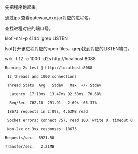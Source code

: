 先把程序跑起来。

通过jps 查看gateway_xxx.jar对应的进程名。

查找进程对应的端口号。

lsof -nN -p 4144 |grep LISTEN

lsof打开该进程对应的open files，grep找到对应的LISTEN端口。

wrk -t 12 -c 1000 -d2s http://localhost:8088

```
Running 2s test @ http://localhost:8088

 12 threads and 1000 connections

 Thread Stats  Avg   Stdev   Max  +/- Stdev

  Latency  17.10ms  13.47ms 92.58ms  70.68%

  Req/Sec  762.18  291.91   2.69k  65.37%

 18673 requests in 2.09s, 4.63MB read

 Socket errors: connect 757, read 100, write 0, timeout 0

 Non-2xx or 3xx responses: 18673

Requests/sec:  8921.50

Transfer/sec:   2.21MB
```







